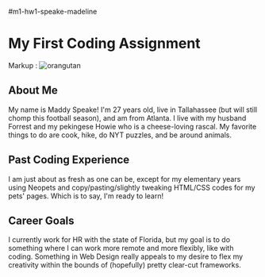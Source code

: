 #m1-hw1-speake-madeline
# My First Coding Assignment
Markup : ![orangutan](https://tenor.com/view/oranguta-orangutan-driving-wipping-hell-yeah-gif-27400372)
## About Me
My name is Maddy Speake! I'm 27 years old, live in Tallahassee (but will still chomp this football season), and am from Atlanta. I live with my husband Forrest and my pekingese Howie who is a cheese-loving rascal. My favorite things to do are cook, hike, do NYT puzzles, and be around animals.
## Past Coding Experience 
I am just about as fresh as one can be, except for my elementary years using Neopets and copy/pasting/slightly tweaking HTML/CSS codes for my pets' pages. Which is to say, I'm ready to learn!
## Career Goals
I currently work for HR with the state of Florida, but my goal is to do something where I can work more remote and more flexibly, like with coding. Something in Web Design really appeals to my desire to flex my creativity within the bounds of (hopefully) pretty clear-cut frameworks.
